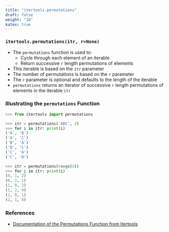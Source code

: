 ```yaml
---
title: "itertools.permutations"
draft: false
weight: "18"
katex: true
---
```


### `itertools.permutations(itr, r=None)`
- The `permutations` function is used to:
	- Cycle through each element of an iterable
	- Return successive `r` length permutations of elements
- This iterable is based on the `itr` parameter
- The number of permutations is based on the `r` parameter
- The `r` parameter is optional and defaults to the length of the iterable
- `permutations` returns an iterator of successive `r` length permutations of elements in the iterable `itr`

### Illustrating the `permutations` Function

```python
>>> from itertools import permutations

>>> itr = permutations('ABC', 2)
>>> for i in itr: print(i)
('A', 'B')
('A', 'C')
('B', 'A')
('B', 'C')
('C', 'A')
('C', 'B')

>>> itr = permutations(range(3))
>>> for i in itr: print(i)
(0, 1, 2)
(0, 2, 1)
(1, 0, 2)
(1, 2, 0)
(2, 0, 1)
(2, 1, 0)
```

### References
- [Documentation of the Permutations Function from Itertools](https://docs.python.org/3/library/itertools.html#itertools.permutations)
